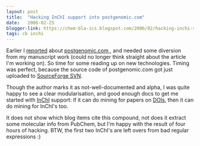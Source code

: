 ```yaml
---
layout: post
title:  "Hacking InChI support into postgenomic.com"
date:   2006-02-25
blogger-link: https://chem-bla-ics.blogspot.com/2006/02/hacking-inchi-support-into.html
tags: cb inchi
---
```


Earlier I [reported](2006-02-15-hot-articles-mining-semantic-web.markdown) about
[postgenomic.com <i class="fa-solid fa-box-archive fa-xs"></i>](https://web.archive.org/web/20060303081952/https://postgenomic.com/),
and needed some diversion from my manuscript work (could no longer think straight about the article I'm working on). So time for
some reading up on new technologies. Timing was perfect, because the source code of postgenomic.com got just uploaded to
[SourceForge SVN](http://sourceforge.net/projects/postgenomic).

Though the author marks it as not-well-documented and alpha, I was quite happy to see a clear modularisation, and good enough
docs to get me started with [InChI](http://www.iupac.org/inchi/) support: if it can do mining for papers on
[DOIs](http://www.doi.org/), then it can do mining for InChI's too.

It does not show which blog items cite this compound, not does it extract some molecular info from PubChem, but
I'm happy with the result of four hours of hacking. BTW, the first two InChI's are left overs from bad
regular expressions :)
